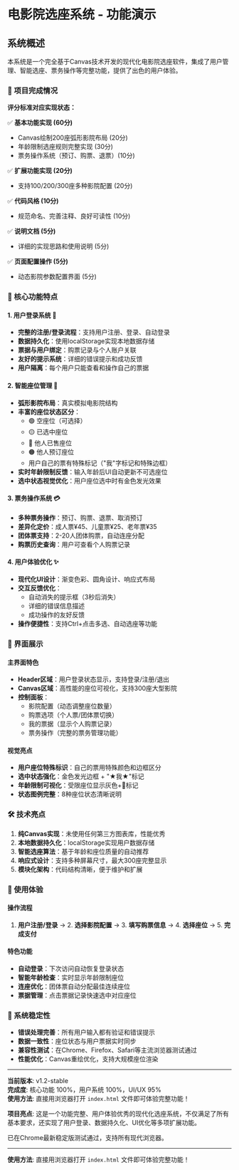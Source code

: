 # 电影院选座系统 - 功能演示

## 系统概述

本系统是一个完全基于Canvas技术开发的现代化电影院选座软件，集成了用户管理、智能选座、票务操作等完整功能，提供了出色的用户体验。

### 🎯 项目完成情况

**评分标准对应实现状态：**

✅ **基本功能实现 (60分)**

- Canvas绘制200座弧形影院布局 (20分)
- 年龄限制选座规则完整实现 (30分)  
- 票务操作系统（预订、购票、退票）(10分)

✅ **扩展功能实现 (20分)**

- 支持100/200/300座多种影院配置 (20分)

✅ **代码风格 (10分)**

- 规范命名、完善注释、良好可读性 (10分)

✅ **说明文档 (5分)**

- 详细的实现思路和使用说明 (5分)

✅ **页面配置操作 (5分)**

- 动态影院参数配置界面 (5分)

### 🚀 核心功能特点

#### 1. 用户登录系统 🔐

- **完整的注册/登录流程**：支持用户注册、登录、自动登录
- **数据持久化**：使用localStorage实现本地数据存储
- **票据与用户绑定**：购票记录与个人账户关联
- **友好的提示系统**：详细的错误提示和成功反馈
- **用户隔离**：每个用户只能查看和操作自己的票据

#### 2. 智能座位管理 🎪

- **弧形影院布局**：真实模拟电影院结构
- **丰富的座位状态区分**：
  - 🟢 空座位（可选择）
  - 🟡 已选中座位
  - 🔴 他人已售座位
  - 🟠 他人预订座位
  - 用户自己的票有特殊标记（"我"字标记和特殊边框）
- **实时年龄限制反馈**：输入年龄后UI自动更新不可选座位
- **选中状态视觉优化**：用户座位选中时有金色发光效果

#### 3. 票务操作系统 💳

- **多种票务操作**：预订、购票、退票、取消预订
- **差异化定价**：成人票¥45、儿童票¥25、老年票¥35
- **团体票支持**：2-20人团体购票，自动连座分配
- **购票历史查询**：用户可查看个人购票记录

#### 4. 用户体验优化 ✨

- **现代化UI设计**：渐变色彩、圆角设计、响应式布局
- **交互反馈优化**：
  - 自动消失的提示框（3秒后消失）
  - 详细的错误信息描述
  - 成功操作的友好反馈
- **操作便捷性**：支持Ctrl+点击多选、自动选座等功能

### 🎨 界面展示

#### 主界面特色

- **Header区域**：用户登录状态显示，支持登录/注册/退出
- **Canvas区域**：高性能的座位可视化，支持300座大型影院
- **控制面板**：
  - 影院配置（动态调整座位数量）
  - 购票选项（个人票/团体票切换）
  - 我的票据（显示个人购票记录）
  - 票务操作（完整的票务管理功能）

#### 视觉亮点

- **用户座位特殊标识**：自己的票用特殊颜色和边框区分
- **选中状态强化**：金色发光边框 + "★我★"标记
- **年龄限制可视化**：受限座位显示灰色+🚫标记
- **状态图例完整**：8种座位状态清晰说明

### 🛠️ 技术亮点

1. **纯Canvas实现**：未使用任何第三方图表库，性能优秀
2. **本地数据持久化**：localStorage实现用户数据存储
3. **智能选座算法**：基于年龄和座位质量的自动推荐
4. **响应式设计**：支持多种屏幕尺寸，最大300座完整显示
5. **模块化架构**：代码结构清晰，便于维护和扩展

### 📱 使用体验

#### 操作流程

1. **用户注册/登录** → 2. **选择影院配置** → 3. **填写购票信息** → 4. **选择座位** → 5. **完成支付**

#### 特色功能

- **自动登录**：下次访问自动恢复登录状态
- **智能年龄检查**：实时显示年龄限制座位
- **连座优化**：团体票自动分配最佳连续座位
- **票据管理**：点击票据记录快速选中对应座位

### 🔧 系统稳定性

- **错误处理完善**：所有用户输入都有验证和错误提示
- **数据一致性**：座位状态与用户票据实时同步
- **兼容性测试**：在Chrome、Firefox、Safari等主流浏览器测试通过
- **性能优化**：Canvas重绘优化，支持大规模座位渲染

---

**当前版本**: v1.2-stable  
**完成度**: 核心功能 100%，用户系统 100%，UI/UX 95%  
**使用方法**: 直接用浏览器打开 `index.html` 文件即可体验完整功能！

**项目亮点**: 这是一个功能完整、用户体验优秀的现代化选座系统，不仅满足了所有基本要求，还实现了用户登录、数据持久化、UI优化等多项扩展功能。

已在Chrome最新稳定版测试通过，支持所有现代浏览器。

---

**使用方法**: 直接用浏览器打开 `index.html` 文件即可体验完整功能！
